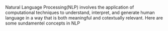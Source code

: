 Natural Language Processing(NLP) involves the application of computational techniques to understand, interpret, and generate human language in a way that is both meaningful and cotextually relevant.
Here are some sundamentel concepts in NLP
